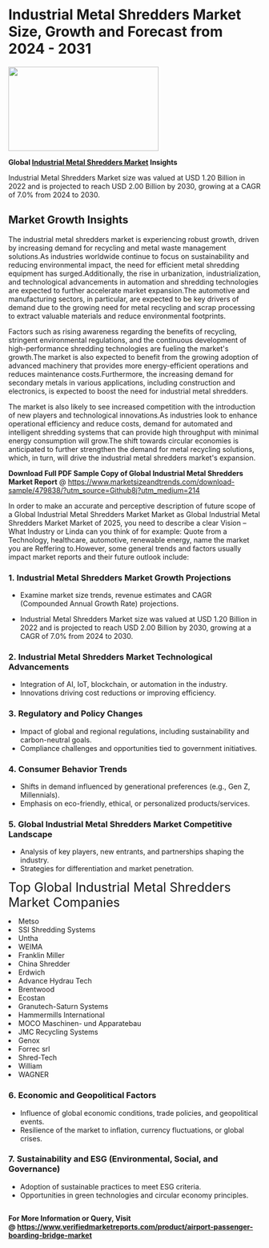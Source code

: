 <H1>Industrial Metal Shredders Market Size, Growth and Forecast from 2024 - 2031</H1><img class="aligncenter size-medium wp-image-584254" src="https://thirdeyenews.in/wp-content/uploads/2024/09/Global-Market-Research-300x168.jpeg" alt="" width="300" height="168" /><p><strong>Global&nbsp;<a href="https://www.marketsizeandtrends.com/download-sample/479838/?utm_source=Github8j?utm_medium=214">Industrial Metal Shredders Market</a> Insights</strong></p><p>Industrial Metal Shredders Market size was valued at USD 1.20 Billion in 2022 and is projected to reach USD 2.00 Billion by 2030, growing at a CAGR of 7.0% from 2024 to 2030.</p><p><h2>Market Growth Insights</h2> <p>The industrial metal shredders market is experiencing robust growth, driven by increasing demand for recycling and metal waste management solutions.As industries worldwide continue to focus on sustainability and reducing environmental impact, the need for efficient metal shredding equipment has surged.Additionally, the rise in urbanization, industrialization, and technological advancements in automation and shredding technologies are expected to further accelerate market expansion.The automotive and manufacturing sectors, in particular, are expected to be key drivers of demand due to the growing need for metal recycling and scrap processing to extract valuable materials and reduce environmental footprints.</p> <p>Factors such as rising awareness regarding the benefits of recycling, stringent environmental regulations, and the continuous development of high-performance shredding technologies are fueling the market's growth.The market is also expected to benefit from the growing adoption of advanced machinery that provides more energy-efficient operations and reduces maintenance costs.Furthermore, the increasing demand for secondary metals in various applications, including construction and electronics, is expected to boost the need for industrial metal shredders.</p> <p>The market is also likely to see increased competition with the introduction of new players and technological innovations.As industries look to enhance operational efficiency and reduce costs, demand for automated and intelligent shredding systems that can provide high throughput with minimal energy consumption will grow.The shift towards circular economies is anticipated to further strengthen the demand for metal recycling solutions, which, in turn, will drive the industrial metal shredders market's expansion.</p> <p><span class=""><strong>Download Full PDF Sample Copy of Global Industrial Metal Shredders Market Report</strong> @ <a href="https://www.marketsizeandtrends.com/download-sample/479838/?utm_source=Github8j?utm_medium=214" target="_blank">https://www.marketsizeandtrends.com/download-sample/479838/?utm_source=Github8j?utm_medium=214</a></span></p><p>In order to make an accurate and perceptive description of future scope of a Global&nbsp;Industrial Metal Shredders Market Market as Global&nbsp;Industrial Metal Shredders Market Market of 2025, you need to describe a clear Vision &ndash; What Industry or Linda can you think of for example: Quote from a Technology, healthcare, automotive, renewable energy, name the market you are Reffering to.However, some general trends and factors usually impact market reports and their future outlook include:</p><h3>1.&nbsp;<strong>Industrial Metal Shredders Market Growth Projections</strong></h3><ul><li>Examine market size trends, revenue estimates and CAGR (Compounded Annual Growth Rate) projections.</li><li><p>Industrial Metal Shredders Market size was valued at USD 1.20 Billion in 2022 and is projected to reach USD 2.00 Billion by 2030, growing at a CAGR of 7.0% from 2024 to 2030.</p></li></ul><h3>2.&nbsp;<strong>Industrial Metal Shredders Market Technological Advancements</strong></h3><ul><li>Integration of AI, IoT, blockchain, or automation in the industry.</li><li>Innovations driving cost reductions or improving efficiency.</li></ul><h3>3.&nbsp;<strong>Regulatory and Policy Changes</strong></h3><ul><li>Impact of global and regional regulations, including sustainability and carbon-neutral goals.</li><li>Compliance challenges and opportunities tied to government initiatives.</li></ul><h3>4.&nbsp;<strong>Consumer Behavior Trends</strong></h3><ul><li>Shifts in demand influenced by generational preferences (e.g., Gen Z, Millennials).</li><li>Emphasis on eco-friendly, ethical, or personalized products/services.</li></ul><h3>5.&nbsp;<strong>Global Industrial Metal Shredders Market Competitive Landscape</strong></h3><ul><li>Analysis of key players, new entrants, and partnerships shaping the industry.</li><li>Strategies for differentiation and market penetration.</li></ul><p data-pm-slice="1 1 []"><span style="color: inherit; font-family: inherit; font-size: 25px;">Top Global Industrial Metal Shredders Market Companies</span></p><div class="" data-test-id=""><p><li>Metso</li><li> SSI Shredding Systems</li><li> Untha</li><li> WEIMA</li><li> Franklin Miller</li><li> China Shredder</li><li> Erdwich</li><li> Advance Hydrau Tech</li><li> Brentwood</li><li> Ecostan</li><li> Granutech-Saturn Systems</li><li> Hammermills International</li><li> MOCO Maschinen- und Apparatebau</li><li> JMC Recycling Systems</li><li> Genox</li><li> Forrec srl</li><li> Shred-Tech</li><li> William</li><li> WAGNER</li></p></div><h3>6.&nbsp;<strong>Economic and Geopolitical Factors</strong></h3><ul><li>Influence of global economic conditions, trade policies, and geopolitical events.</li><li>Resilience of the market to inflation, currency fluctuations, or global crises.</li></ul><h3>7.&nbsp;<strong>Sustainability and ESG (Environmental, Social, and Governance)</strong></h3><ul><li>Adoption of sustainable practices to meet ESG criteria.</li><li>Opportunities in green technologies and circular economy principles.</li></ul><h2><strong style="font-size: 14px;">For More Information or Query, Visit @&nbsp;</strong><a style="background-color: #ffffff; font-size: 14px;" href="https://www.marketsizeandtrends.com/report/industrial-metal-shredders-market/" target="_blank">https://www.verifiedmarketreports.com/product/airport-passenger-boarding-bridge-market</a></h2>